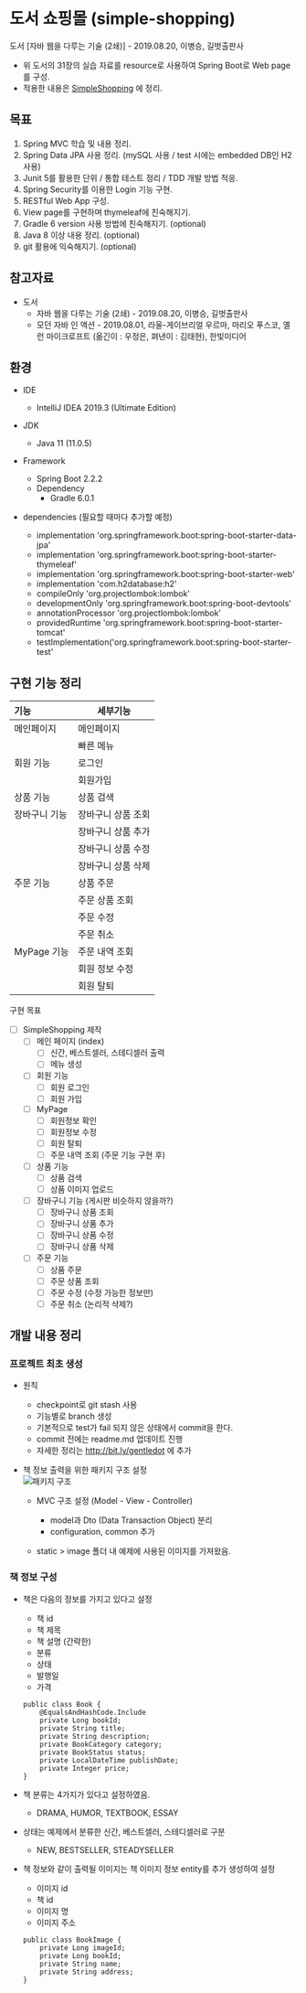 # 도서 쇼핑몰 (simple-shopping)
도서 [자바 웹을 다루는 기술 (2쇄)] - 2019.08.20, 이병승, 길벗출판사  

- 위 도서의 31장의 실습 자료를 resource로 사용하여 Spring Boot로 Web page를 구성.
- 적용한 내용은 [SimpleShopping](https://www.notion.so/gentledot/simple-shopping-179fe46cbcec419aba1d7dcc0fe3d285) 에 정리.

## 목표
1. Spring MVC 학습 및 내용 정리.
1. Spring Data JPA 사용 정리. (mySQL 사용 / test 시에는 embedded DB인 H2 사용)
1. Junit 5를 활용한 단위 / 통합 테스트 정리 / TDD 개발 방법 적응.
1. Spring Security를 이용한 Login 기능 구현.
1. RESTful Web App 구성.
1. View page를 구현하며 thymeleaf에 친숙해지기.
1. Gradle 6 version 사용 방법에 친숙해지기. (optional)
1. Java 8 이상 내용 정리. (optional)
1. git 활용에 익숙해지기. (optional)

## 참고자료
- 도서
    - 자바 웹을 다루는 기술 (2쇄) - 2019.08.20, 이병승, 길벗출판사
    - 모던 자바 인 액션 - 2019.08.01, 라울-게이브리얼 우르마, 마리오 푸스코, 옐런 마이크로프트 (옮긴이 : 우정은, 펴낸이 : 김태현), 한빛미디어
    
## 환경
- IDE
    - IntelliJ IDEA 2019.3 (Ultimate Edition)

- JDK
    - Java 11 (11.0.5)

- Framework
    - Spring Boot 2.2.2
    - Dependency
        - Gradle 6.0.1

- dependencies (필요할 때마다 추가할 예정)
    - implementation 'org.springframework.boot:spring-boot-starter-data-jpa'
    - implementation 'org.springframework.boot:spring-boot-starter-thymeleaf'
    - implementation 'org.springframework.boot:spring-boot-starter-web'
    - implementation 'com.h2database:h2'
    - compileOnly 'org.projectlombok:lombok'
    - developmentOnly 'org.springframework.boot:spring-boot-devtools'
    - annotationProcessor 'org.projectlombok:lombok'
    - providedRuntime 'org.springframework.boot:spring-boot-starter-tomcat'
    - testImplementation('org.springframework.boot:spring-boot-starter-test'


## 구현 기능 정리

| 기능 | 세부기능 |
| :--- | --- |
| 메인페이지    | 메인페이지         |
|               | 빠른 메뉴          |
| 회원 기능     | 로그인             |
|               | 회원가입           |
| 상품 기능     | 상품 검색          |
| 장바구니 기능 | 장바구니 상품 조회 |
|               | 장바구니 상품 추가 |
|               | 장바구니 상품 수정 |
|               | 장바구니 상품 삭제 |
| 주문 기능     | 상품 주문          |
|               | 주문 상품 조회     |
|               | 주문 수정          |
|               | 주문 취소          |
| MyPage 기능   | 주문 내역 조회     |
|               | 회원 정보 수정     |
|               | 회원 탈퇴          |

구현 목표
- [ ]  SimpleShopping 제작
   - [ ]  메인 페이지 (index)
       - [ ]  신간, 베스트셀러, 스테디셀러 출력
       - [ ]  메뉴 생성
   - [ ]  회원 기능
       - [ ]  회원 로그인
       - [ ]  회원 가입
   - [ ]  MyPage
       - [ ]  회원정보 확인
       - [ ]  회원정보 수정
       - [ ]  회원 탈퇴
       - [ ]  주문 내역 조회 (주문 기능 구현 후)
   - [ ]  상품 기능
       - [ ]  상품 검색
       - [ ]  상품 이미지 업로드
   - [ ]  장바구니  기능 (게시판 비슷하지 않을까?)
       - [ ]  장바구니 상품 조회
       - [ ]  장바구니 상품 추가
       - [ ]  장바구니 상품 수정
       - [ ]  장바구니 상품 삭제
   - [ ]  주문 기능
       - [ ]  상품 주문
       - [ ]  주문 상품 조회
       - [ ]  주문 수정 (수정 가능한 정보만)
       - [ ]  주문 취소 (논리적 삭제?)   

## 개발 내용 정리

### 프로젝트 최초 생성
- 원칙
    - checkpoint로 git stash 사용
    - 기능별로 branch 생성
    - 기본적으로 test가 fail 되지 않은 상태에서 commit을 한다.
    - commit 전에는 readme.md 업데이트 진행
    - 자세한 정리는 http://bit.ly/gentledot 에 추가
    
- 책 정보 출력을 위한 패키지 구조 설정  
   ![패키지 구조](images/structure.JPG "패키지 구조 최초생성")
   
   - MVC 구조 설정 (Model - View - Controller)
        - model과 Dto (Data Transaction Object) 분리
        - configuration, common 추가
   
   - static > image 폴더 내 예제에 사용된 이미지를 가져왔음.
    

### 책 정보 구성
- 책은 다음의 정보를 가지고 있다고 설정
    - 책 id
    - 책 제목
    - 책 설명 (간략한)
    - 분류
    - 상태
    - 발행일
    - 가격
    
    ```
    public class Book {
        @EqualsAndHashCode.Include
        private Long bookId;
        private String title;
        private String description;
        private BookCategory category;
        private BookStatus status;
        private LocalDateTime publishDate;
        private Integer price;
    }
    ```
- 책 분류는 4가지가 있다고 설정하였음. 
    - DRAMA, HUMOR, TEXTBOOK, ESSAY
    
- 상태는 예제에서 분류한 신간, 베스트셀러, 스테디셀러로 구분
    - NEW, BESTSELLER, STEADYSELLER

- 책 정보와 같이 출력될 이미지는 책 이미지 정보 entity를 추가 생성하여 설정
    - 이미지 id
    - 책 id
    - 이미지 명
    - 이미지 주소
      
    ```
    public class BookImage {
        private Long imageId;
        private Long bookId;
        private String name;
        private String address;
    }
    ```
